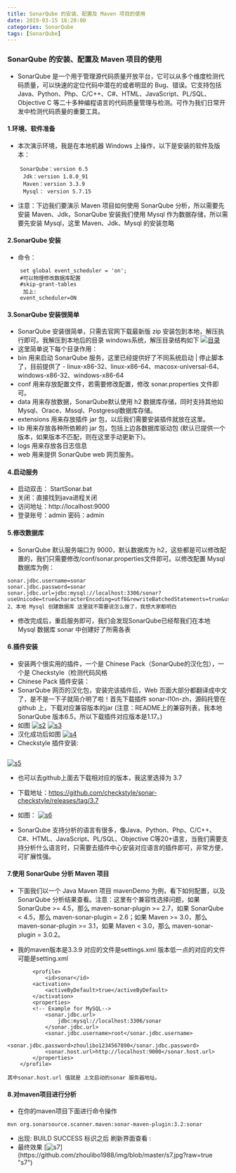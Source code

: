 ```yaml
---
title: SonarQube 的安装、配置及 Maven 项目的使用
date: 2019-03-15 16:20:00
categories: SonarQube
tags: [SonarQube]
---
```

### SonarQube 的安装、配置及 Maven 项目的使用

- SonarQube 是一个用于管理源代码质量开放平台，它可以从多个维度检测代码质量，可以快速的定位代码中潜在的或者明显的 Bug、错误。它支持包括 Java、Python、Php、C/C++、C#、HTML、JavaScript、PL/SQL、Objective C 等二十多种编程语言的代码质量管理与检测。可作为我们日常开发中检测代码质量的重要工具。

#### 1.环境、软件准备
- 本次演示环境，我是在本地机器 Windows 上操作，以下是安装的软件及版本：
``` 
	SonarQube：version 6.5
	 Jdk：version 1.8.0_91
	 Maven：version 3.3.9
	 Mysql： version 5.7.15
```
- 注意：下边我们要演示 Maven 项目如何使用 SonarQube 分析，所以需要先安装 Maven、Jdk，SonarQube 安装我们使用 Mysql 作为数据存储，所以需要先安装 Mysql，这里 Maven、Jdk、Mysql 的安装忽略

#### 2.SonarQube 安装
- 命令：
```
	set global event_scheduler = 'on';
	#可以物理修改数据库配置
	#skip-grant-tables
	 加上:
	event_scheduler=ON
```
#### 3.SonarQube 安装很简单
- SonarQube 安装很简单，只需去官网下载最新版 zip 安装包到本地，解压执行即可。我解压到本地后的目录 windows系统，解压目录结构如下
[![目录](https://github.com/zhoulibo1988/img/blob/master/s1.jpg?raw=true "目录")](https://github.com/zhoulibo1988/img/blob/master/s1.jpg?raw=true "目录")
- 这里简单说下每个目录作用：
- bin 
	用来启动 SonarQube 服务，这里已经提供好了不同系统启动 | 停止脚本了，目前提供了 - linux-x86-32、linux-x86-64、macosx-universal-64、windows-x86-32、windows-x86-64
- conf 
	用来存放配置文件，若需要修改配置，修改 sonar.properties 文件即可。
- data 
	用来存放数据，SonarQube默认使用 h2 数据库存储，同时支持其他如Mysql、Orace、Mssql、Postgresql数据库存储。
- extensions 
	用来存放插件 jar 包，以后我们需要安装插件就放在这里。
- lib 
	用来存放各种所依赖的 jar 包，包括上边各数据库驱动包 (默认已提供一个版本，如果版本不匹配，则在这里手动更新下)。
- logs
	用来存放各日志信息
- web 
	用来提供 SonarQube web 网页服务。

#### 4.启动服务
- 启动双击： StartSonar.bat
- 关闭：直接找到java进程关闭
- 访问地址：http://localhost:9000
- 登录账号：admin  密码：admin
#### 5.修改数据库
- SonarQube 默认服务端口为 9000，默认数据库为 h2，这些都是可以修改配置的，我们只需要修改/conf/sonar.properties文件即可。以修改配置 Mysql 数据库为例：
```
sonar.jdbc.username=sonar
sonar.jdbc.password=sonar
sonar.jdbc.url=jdbc:mysql://localhost:3306/sonar?useUnicode=true&characterEncoding=utf8&rewriteBatchedStatements=true&useConfigs=maxPerformance&useSSL=false
2、本地 Mysql 创建数据库 这里就不需要说怎么做了，我想大家都明白
```
- 修改完成后，重启服务即可，我们会发现SonarQube已经帮我们在本地 Mysql 数据库 sonar 中创建好了所需各表
#### 6.插件安装
- 安装两个很实用的插件，一个是 Chinese Pack（SonarQube的汉化包），一个是 Checkstyle（检测代码风格
- Chinese Pack 插件安装：
- SonarQube 网页的汉化包，安装完该插件后，Web 页面大部分都翻译成中文了，是不是一下子就简介明了啦！首先下载插件 sonar-l10n-zh，源码托管在 github 上，下载对应兼容版本的jar (注意：README上的兼容列表，我本地 SonarQube 版本6.5，所以下载插件对应版本是1.17。)
- 如图
[![s2](https://github.com/zhoulibo1988/img/blob/master/s2.jpg?raw=true "s2")](https://github.com/zhoulibo1988/img/blob/master/s2.jpg?raw=true "s2")
[![s3](https://github.com/zhoulibo1988/img/blob/master/s3.jpg?raw=true "s3")](https://github.com/zhoulibo1988/img/blob/master/s3.jpg?raw=true "s3")
- 汉化成功后如图
[![s4](https://github.com/zhoulibo1988/img/blob/master/s4.jpg?raw=true "s4")](https://github.com/zhoulibo1988/img/blob/master/s4.jpg?raw=true "s4")
- Checkstyle 插件安装:
```  上边 Chinese Pack 插件安装时通过直接将 jar 包放到插件目录完成安装，我们也可以在 SonarQube 网页上直接点击安装。admin 登录，点击 配置 -> 系统 -> 更新中心 -> Available -> Search，输入 CheckStyle，在搜素结果中找到 CheckStyle 插件点击 Install，等待下载完成后，按照页面提示点击 Restart 自动重启服务即可完成安装
```
[![s5](https://github.com/zhoulibo1988/img/blob/master/s5.png?raw=true "s5")](https://github.com/zhoulibo1988/img/blob/master/s5.png?raw=true "s5")

- 也可以去github上面去下载相对应的版本，我这里选择为 3.7
- 下载地址：https://github.com/checkstyle/sonar-checkstyle/releases/tag/3.7
- 如图：
[![s6](https://github.com/zhoulibo1988/img/blob/master/s6.jpg?raw=true "s6")](https://github.com/zhoulibo1988/img/blob/master/s6.jpg?raw=true "s6")

- SonarQube 支持分析的语言有很多，像Java、Python、Php、C/C++、C#、HTML、JavaScript、PL/SQL、Objective C等20+语言，当我们需要支持分析什么语言时，只需要去插件中心安装对应语言的插件即可，非常方便，可扩展性强。

#### 7.使用 SonarQube 分析 Maven 项目
- 下面我们以一个 Java Maven 项目 mavenDemo 为例，看下如何配置，以及 SonarQube 分析结果查看。注意：这里有个兼容性选择问题，如果 SonarQube >= 4.5，那么 maven-sonar-plugin >= 2.7，如果 SonarQube < 4.5，那么 maven-sonar-plugin = 2.6；如果 Maven >= 3.0，那么maven-sonar-plugin >= 3.1，如果 Maven < 3.0，那么 maven-sonar-plugin = 3.0.2。

- 我的maven版本是3.3.9 对应的文件是settings.xml 版本低一点的对应的文件可能是setting.xml
```
		<profile>
			<id>sonar</id>
		<activation>
			<activeByDefault>true</activeByDefault>
		</activation>
		<properties>
		<!-- Example for MySQL-->
			<sonar.jdbc.url>
				jdbc:mysql://localhost:3306/sonar
			</sonar.jdbc.url>
			<sonar.jdbc.username>root</sonar.jdbc.username>
			<sonar.jdbc.password>zhoulibo1234567890</sonar.jdbc.password>
			<sonar.host.url>http://localhost:9000</sonar.host.url>
		</properties>
	</profile>
```
	其中sonar.host.url 值就是 上文启动的sonar 服务器地址。

#### 8.对maven项目进行分析
- 在你的maven项目下面进行命令操作
```
mvn org.sonarsource.scanner.maven:sonar-maven-plugin:3.2:sonar
```
- 出现: BUILD SUCCESS 标识之后 刷新界面查看 :
- 最终效果
[![s7](https://github.com/zhoulibo1988/img/blob/master/s7.jpg?raw=true"s7")](https://github.com/zhoulibo1988/img/blob/master/s7.jpg?raw=true "s7")














